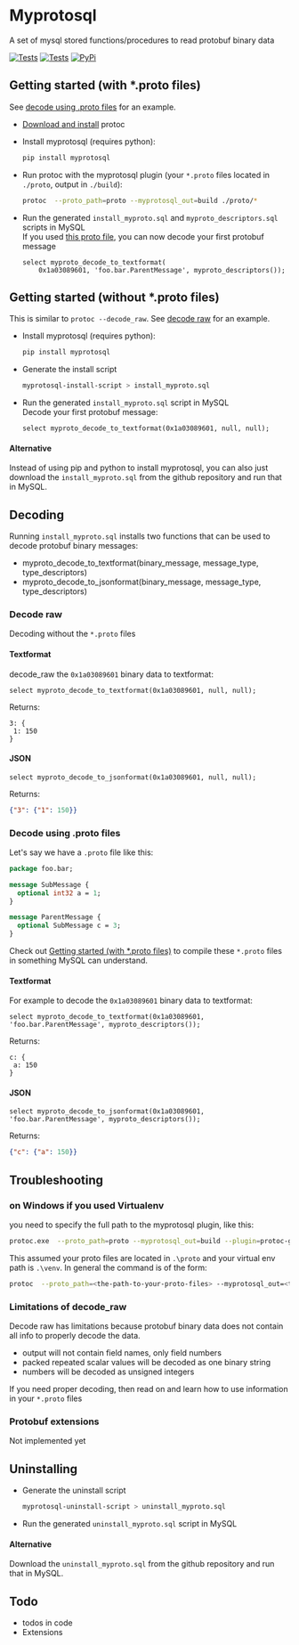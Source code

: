 # Myprotosql

A set of mysql stored functions/procedures to read protobuf binary data  

[![Tests](https://github.com/janickr/myprotosql/actions/workflows/tests-mysql5_7.yml/badge.svg)](https://github.com/janickr/myprotosql/actions/workflows/tests-mysql5_7.yml)
[![Tests](https://github.com/janickr/myprotosql/actions/workflows/tests-mysql8.yml/badge.svg)](https://github.com/janickr/myprotosql/actions/workflows/tests-mysql8.yml)
[![PyPi](https://img.shields.io/pypi/v/myprotosql)](https://pypi.org/project/myprotosql/)

## Getting started (with *.proto files)
See [decode using .proto files](https://github.com/janickr/myprotosql#decode-using-proto-files) for an example.   

- [Download and install](https://github.com/protocolbuffers/protobuf?tab=readme-ov-file#protobuf-compiler-installation) protoc  
  
- Install myprotosql (requires python):  

    ```bash
    pip install myprotosql
    ```   
  
- Run protoc with the myprotosql plugin (your `*.proto` files located in `./proto`, output in `./build`):  
  
    ```bash
    protoc  --proto_path=proto --myprotosql_out=build ./proto/*
    ```  
  
- Run the generated `install_myproto.sql` and `myproto_descriptors.sql` scripts in MySQL  
  If you used [this proto file](https://github.com/janickr/myprotosql#decode-using-proto-files), you can now decode your first protobuf message  
  
    ```mysql
    select myproto_decode_to_textformat(
        0x1a03089601, 'foo.bar.ParentMessage', myproto_descriptors());
    ```

## Getting started (without *.proto files)
This is similar to `protoc --decode_raw`. See [decode raw](https://github.com/janickr/myprotosql#decode-raw) for an example.

- Install myprotosql (requires python): 
  
    ```bash
    pip install myprotosql
    ```
- Generate the install script  
  
    ```bash
    myprotosql-install-script > install_myproto.sql
    ```  
- Run the generated `install_myproto.sql` script in MySQL  
  Decode your first protobuf message:
  
    ```mysql
    select myproto_decode_to_textformat(0x1a03089601, null, null);
    ```
#### Alternative
Instead of using pip and python to install myprotosql, you can also just download the `install_myproto.sql` from the github repository and run that in MySQL.

## Decoding
Running `install_myproto.sql` installs two functions that can be used to decode protobuf binary messages:
- myproto_decode_to_textformat(binary_message, message_type, type_descriptors)
- myproto_decode_to_jsonformat(binary_message, message_type, type_descriptors)

### Decode raw
Decoding without the `*.proto` files

#### Textformat
decode_raw the `0x1a03089601` binary data to textformat:
```mysql
select myproto_decode_to_textformat(0x1a03089601, null, null);
```
Returns:
```prototext
3: {
 1: 150
}
```
#### JSON
```mysql
select myproto_decode_to_jsonformat(0x1a03089601, null, null);
```
Returns:
```json
{"3": {"1": 150}}
```

### Decode using .proto files

Let's say we have a `.proto` file like this:
```protobuf
package foo.bar;

message SubMessage {
  optional int32 a = 1;
}

message ParentMessage {
  optional SubMessage c = 3;
}
```
Check out [Getting started (with *.proto files)](https://github.com/janickr/myprotosql#getting-started-with-proto-files) to compile these `*.proto` files in something MySQL can understand. 

#### Textformat

For example to decode the `0x1a03089601` binary data to textformat:
```mysql
select myproto_decode_to_textformat(0x1a03089601, 'foo.bar.ParentMessage', myproto_descriptors());
```
Returns:
```prototext
c: {
 a: 150
}
```
#### JSON
```mysql
select myproto_decode_to_jsonformat(0x1a03089601, 'foo.bar.ParentMessage', myproto_descriptors());
```
Returns:
```json
{"c": {"a": 150}}
```

## Troubleshooting
### on Windows if you used Virtualenv
you need to specify the full path to the myprotosql plugin, like this:
```bash
protoc.exe  --proto_path=proto --myprotosql_out=build --plugin=protoc-gen-myprotosql=.\venv\Scripts\protoc-gen-myprotosql.exe .\proto\* 
```
This assumed your proto files are located in `.\proto` and your virtual env path is `.\venv`. In general the command is of the form:
```bash
protoc  --proto_path=<the-path-to-your-proto-files> --myprotosql_out=<the-output-path> --plugin=protoc-gen-myprotosql=<the-path-to-the-myprotosql-plugin> <the-path-to-your-proto-files>\*
```

### Limitations of decode_raw
Decode raw has limitations because protobuf binary data does not contain all info to properly decode the data.
- output will not contain field names, only field numbers
- packed repeated scalar values will be decoded as one binary string
- numbers will be decoded as unsigned integers

If you need proper decoding, then read on and learn how to use information in your `*.proto` files

### Protobuf extensions
Not implemented yet


## Uninstalling
- Generate the uninstall script  
  
    ```bash
    myprotosql-uninstall-script > uninstall_myproto.sql
    ```  
- Run the generated `uninstall_myproto.sql` script in MySQL  
  
#### Alternative
Download the `uninstall_myproto.sql` from the github repository and run that in MySQL.


## Todo
- todos in code
- Extensions